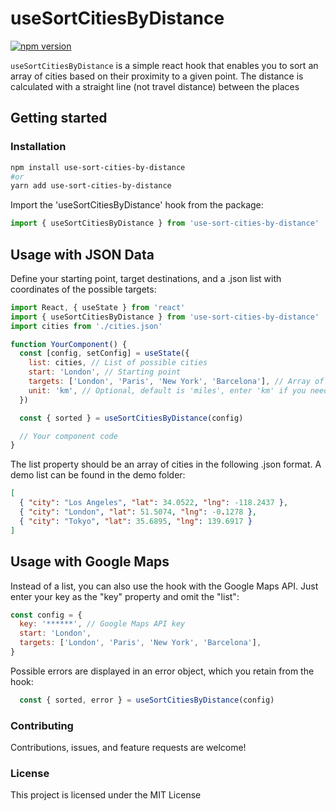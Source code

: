 # useSortCitiesByDistance

[![npm version](https://badge.fury.io/js/use-sort-cities-by-distance.svg)](https://badge.fury.io/js/use-sort-cities-by-distance)

`useSortCitiesByDistance` is a simple react hook that enables you to sort an array of cities based on their proximity to a given point. The distance is calculated with a straight line (not travel distance) between the places

## Getting started

### Installation

```bash
npm install use-sort-cities-by-distance
#or
yarn add use-sort-cities-by-distance
```

Import the 'useSortCitiesByDistance' hook from the package:

```jsx
import { useSortCitiesByDistance } from 'use-sort-cities-by-distance'
```

## Usage with JSON Data

Define your starting point, target destinations, and a .json list with coordinates of the possible targets:

```jsx
import React, { useState } from 'react'
import { useSortCitiesByDistance } from 'use-sort-cities-by-distance'
import cities from './cities.json'

function YourComponent() {
  const [config, setConfig] = useState({
    list: cities, // List of possible cities
    start: 'London', // Starting point
    targets: ['London', 'Paris', 'New York', 'Barcelona'], // Array of target cities
    unit: 'km', // Optional, default is 'miles', enter 'km' if you need kilometers
  })

  const { sorted } = useSortCitiesByDistance(config)

  // Your component code
}
```

The list property should be an array of cities in the following .json format. A demo list can be found in the demo folder:

```json
[
  { "city": "Los Angeles", "lat": 34.0522, "lng": -118.2437 },
  { "city": "London", "lat": 51.5074, "lng": -0.1278 },
  { "city": "Tokyo", "lat": 35.6895, "lng": 139.6917 }
]
```

## Usage with Google Maps

Instead of a list, you can also use the hook with the Google Maps API. Just enter your key as the "key" property and omit the "list":

```jsx
const config = {
  key: '******', // Google Maps API key
  start: 'London',
  targets: ['London', 'Paris', 'New York', 'Barcelona'],
}
```

Possible errors are displayed in an error object, which you retain from the hook:

```jsx
  const { sorted, error } = useSortCitiesByDistance(config)
```


### Contributing

Contributions, issues, and feature requests are welcome!

### License

This project is licensed under the MIT License
